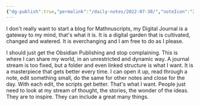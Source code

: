 ```yaml
---
{"dg-publish":true,"permalink":"/daily-notes/2022-07-30/","noteIcon":"2"}
---
```


I don't really want to start a blog for Mathnuscripts, my Digital Journal is a gateway to my mind, that's what it is. It is a digital garden that is cultivated, changed and watered. It is everchanging and I am free to do as I please.

I should just get the Obsidian Publishing and stop complaining. This is where I can share my world, in an unrestricted and dynamic way. A journal stream is too fixed, but a folder and even linked structure is what I want. It is a masterpiece that gets better every time. I can open it up, read through a note, edit something small, do the same for other notes and close for the day. With each edit, the scripts get better. That's what I want. People just need to look at my stream of thought, the stories, the wonder of the ideas. They are to inspire. They can include a great many things.